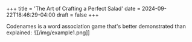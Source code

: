 +++
title = 'The Art of Crafting a Perfect Salad'
date = 2024-09-22T18:46:29-04:00
draft = false
+++

Codenames is a word association game that's better demonstrated than explained:
 ![[/img/example1.png]]